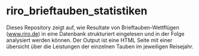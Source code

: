 # riro_brieftauben_statistiken
Dieses Repository zeigt auf, wie Resultate von Brieftauben-Wettflügen (www.riro.de) in eine Datenbank strukturiert eingelesen und in der Folge analysiert werden können. Der Output ist eine HTML Seite mit einer übersicht über die Leistungen der einzelnen Tauben im jeweiligen Reisejahr.

